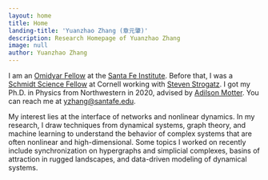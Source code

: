```yaml
---
layout: home
title: Home
landing-title: 'Yuanzhao Zhang (章元肇)'
description: Research Homepage of Yuanzhao Zhang
image: null
author: Yuanzhao Zhang
---
```


I am an [Omidyar Fellow](https://www.santafe.edu/research/fellowships/omidyar) at the [Santa Fe Institute](https://www.santafe.edu). Before that, I was a [Schmidt Science Fellow](https://schmidtsciencefellows.org) at Cornell working with [Steven Strogatz](http://www.stevenstrogatz.com). I got my Ph.D. in Physics from Northwestern in 2020, advised by [Adilson Motter](http://dyn.phys.northwestern.edu/). You can reach me at <yzhang@santafe.edu>.

My interest lies at the interface of networks and nonlinear dynamics. In my research, I draw techniques from dynamical systems, graph theory, and machine learning to understand the behavior of complex systems that are often nonlinear and high-dimensional. Some topics I worked on recently include synchronization on hypergraphs and simplicial complexes, basins of attraction in rugged landscapes, and data-driven modeling of dynamical systems.
